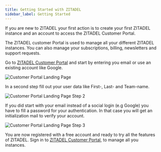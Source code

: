 ```yaml
---
title: Getting Started with ZITADEL
sidebar_label: Getting Started
---
```


If you are new to ZITADEL your first action is to create your first ZITADEL instance and an account to access the ZITADEL Customer Portal.

The ZITADEL customer Portal is used to manage all your different ZITADEL instances.
You can also manage your subscriptions, billing, newsletters and support requests.

Go to [ZITADEL Customer Portal](https://zitadel.com) and start by entering you email or use an existing account like Google.

![Customer Portal Landing Page](/img/manuals/portal/customer_portal_landing_page.png)

In a second step fill out your user data like First-, Last- and Team-name.

![Customer Portal Landing Page Step 2](/img/manuals/portal/customer_portal_landing_page_2.png)

If you did start with your email instead of a social login (e.g Google) you have to fill a password for your authentication.
In that case you will get an initialization mail to verify your account.

![Customer Portal Landing Page Step 3](/img/manuals/portal/customer_portal_landing_page_3.png)

You are now registered with a free account and ready to try all the features of ZITADEL.
Sign in to [ZITADEL Customer Portal](https://zitadel.com), to manage all you instances.
